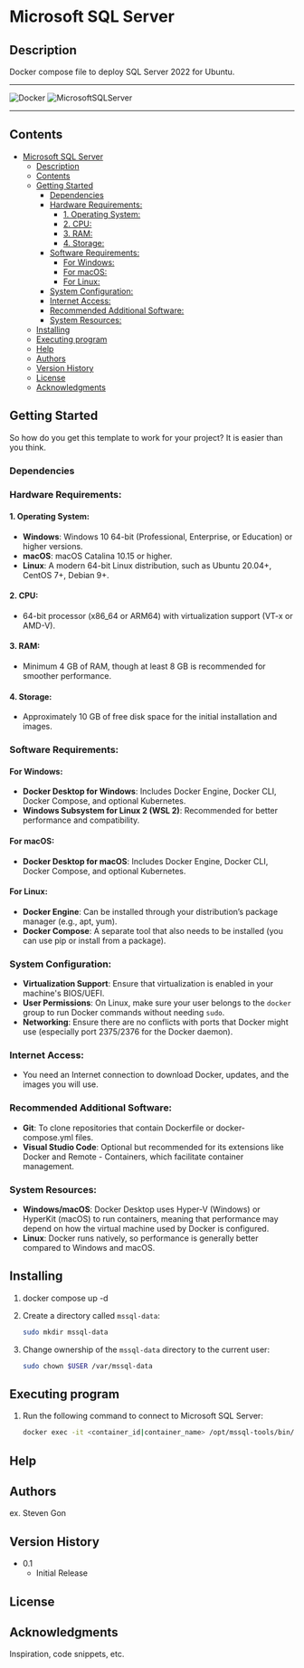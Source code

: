 # Microsoft SQL Server

## Description

Docker compose file to deploy SQL Server 2022 for Ubuntu.

<hr>

![Docker](https://img.shields.io/badge/docker-%230db7ed.svg?style=for-the-badge&logo=docker&logoColor=white) 
![MicrosoftSQLServer](https://img.shields.io/badge/Microsoft%20SQL%20Server-CC2927?style=for-the-badge&logo=microsoft%20sql%20server&logoColor=white)
<hr>

## Contents

- [Microsoft SQL Server](#microsoft-sql-server)
  - [Description](#description)
  - [Contents](#contents)
  - [Getting Started](#getting-started)
    - [Dependencies](#dependencies)
    - [Hardware Requirements:](#hardware-requirements)
      - [1. Operating System:](#1-operating-system)
      - [2. CPU:](#2-cpu)
      - [3. RAM:](#3-ram)
      - [4. Storage:](#4-storage)
    - [Software Requirements:](#software-requirements)
      - [For Windows:](#for-windows)
      - [For macOS:](#for-macos)
      - [For Linux:](#for-linux)
    - [System Configuration:](#system-configuration)
    - [Internet Access:](#internet-access)
    - [Recommended Additional Software:](#recommended-additional-software)
    - [System Resources:](#system-resources)
  - [Installing](#installing)
  - [Executing program](#executing-program)
  - [Help](#help)
  - [Authors](#authors)
  - [Version History](#version-history)
  - [License](#license)
  - [Acknowledgments](#acknowledgments)

## Getting Started

So how do you get this template to work for your project? It is easier than you think.

### Dependencies

### Hardware Requirements:
#### 1. Operating System:
- **Windows**: Windows 10 64-bit (Professional, Enterprise, or Education) or higher versions.
- **macOS**: macOS Catalina 10.15 or higher.
- **Linux**: A modern 64-bit Linux distribution, such as Ubuntu 20.04+, CentOS 7+, Debian 9+.

#### 2. CPU:
- 64-bit processor (x86_64 or ARM64) with virtualization support (VT-x or AMD-V).

#### 3. RAM:
- Minimum 4 GB of RAM, though at least 8 GB is recommended for smoother performance.

#### 4. Storage:
- Approximately 10 GB of free disk space for the initial installation and images.

### Software Requirements:
#### For Windows:
- **Docker Desktop for Windows**: Includes Docker Engine, Docker CLI, Docker Compose, and optional Kubernetes.
- **Windows Subsystem for Linux 2 (WSL 2)**: Recommended for better performance and compatibility.

#### For macOS:
- **Docker Desktop for macOS**: Includes Docker Engine, Docker CLI, Docker Compose, and optional Kubernetes.

#### For Linux:
- **Docker Engine**: Can be installed through your distribution’s package manager (e.g., apt, yum).
- **Docker Compose**: A separate tool that also needs to be installed (you can use pip or install from a package).

### System Configuration:
- **Virtualization Support**: Ensure that virtualization is enabled in your machine's BIOS/UEFI.
- **User Permissions**: On Linux, make sure your user belongs to the `docker` group to run Docker commands without needing `sudo`.
- **Networking**: Ensure there are no conflicts with ports that Docker might use (especially port 2375/2376 for the Docker daemon).

### Internet Access:
- You need an Internet connection to download Docker, updates, and the images you will use.

### Recommended Additional Software:
- **Git**: To clone repositories that contain Dockerfile or docker-compose.yml files.
- **Visual Studio Code**: Optional but recommended for its extensions like Docker and Remote - Containers, which facilitate container management.

### System Resources:
- **Windows/macOS**: Docker Desktop uses Hyper-V (Windows) or HyperKit (macOS) to run containers, meaning that performance may depend on how the virtual machine used by Docker is configured.
- **Linux**: Docker runs natively, so performance is generally better compared to Windows and macOS.

## Installing

1. docker compose up -d

2. Create a directory called `mssql-data`:

    ```bash
    sudo mkdir mssql-data
    ```

3. Change ownership of the `mssql-data` directory to the current user:

    ```bash
    sudo chown $USER /var/mssql-data
    ```

## Executing program

1. Run the following command to connect to Microsoft SQL Server:

    ```bash
    docker exec -it <container_id|container_name> /opt/mssql-tools/bin/sqlcmd -S localhost -U sa -P <your_password>
    ```

## Help


## Authors

ex. Steven Gon

## Version History

* 0.1
    * Initial Release
  
## License

## Acknowledgments

Inspiration, code snippets, etc.